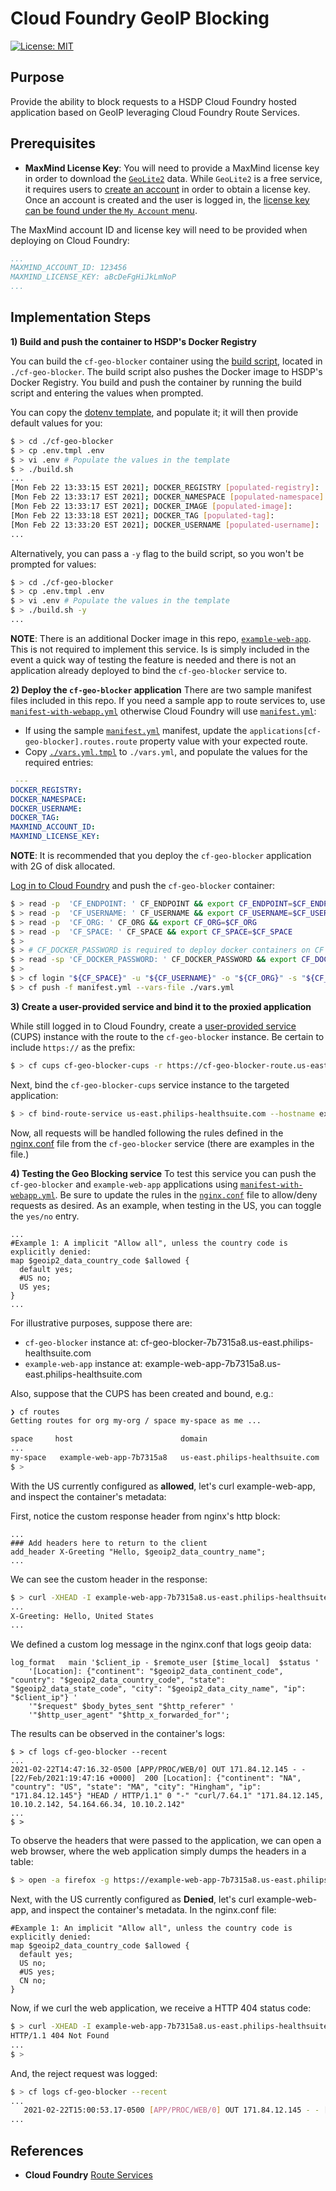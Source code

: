 # Cloud Foundry GeoIP Blocking
[![License: MIT](https://img.shields.io/badge/License-MIT-yellow.svg)](https://opensource.org/licenses/MIT)

## Purpose
Provide the ability to block requests to a HSDP Cloud Foundry hosted application based on GeoIP leveraging Cloud Foundry Route Services.

## Prerequisites
* **MaxMind License Key**: You will need to provide a MaxMind license key in order to download the [`GeoLite2`](https://dev.maxmind.com/geoip/geoip2/geolite2/) data. While `GeoLite2` is a free service, it requires users to [create an account](https://www.maxmind.com/en/geolite2/signup) in order to obtain a license key. Once an account is created and the user is logged in, the [license key can be found under the `My Account` menu](https://www.maxmind.com/en/accounts/current/license-key).

The MaxMind account ID and license key will need to be provided when deploying on Cloud Foundry:
```yaml
...
MAXMIND_ACCOUNT_ID: 123456
MAXMIND_LICENSE_KEY: aBcDeFgHiJkLmNoP
...
```

## Implementation Steps
**1) Build and push the container to HSDP's Docker Registry**

You can build the `cf-geo-blocker` container using the [build script](./cf-geo-blocker/build.sh), located in `./cf-geo-blocker`. The build script also pushes the Docker image to HSDP's Docker Registry. You build and push the container by running the build script and entering the values when prompted.

You can copy the [dotenv template](./cf-geo-blocker/.env.tmpl), and populate it; it will then provide default values for you:
```bash
$ > cd ./cf-geo-blocker
$ > cp .env.tmpl .env
$ > vi .env # Populate the values in the template
$ > ./build.sh
...
[Mon Feb 22 13:33:15 EST 2021]; DOCKER_REGISTRY [populated-registry]:
[Mon Feb 22 13:33:17 EST 2021]; DOCKER_NAMESPACE [populated-namespace]:
[Mon Feb 22 13:33:17 EST 2021]; DOCKER_IMAGE [populated-image]:
[Mon Feb 22 13:33:18 EST 2021]; DOCKER_TAG [populated-tag]:
[Mon Feb 22 13:33:20 EST 2021]; DOCKER_USERNAME [populated-username]:
...
```

Alternatively, you can pass a `-y` flag to the build script, so you won't be prompted for values:
```bash
$ > cd ./cf-geo-blocker
$ > cp .env.tmpl .env
$ > vi .env # Populate the values in the template
$ > ./build.sh -y
...
```
**NOTE**: There is an additional Docker image in this repo, [`example-web-app`](./example-web-app/README.md). This is not required to implement this service. Is is simply included in the event a quick way of testing the feature is needed and there is not an application already deployed to bind the `cf-geo-blocker` service to.


**2) Deploy the `cf-geo-blocker` application**
There are two sample manifest files included in this repo. If you need a sample app to route services to, use [`manifest-with-webapp.yml`](./manifest-with-webapp.yml) otherwise Cloud Foundry will use [`manifest.yml`](./manifest.yml):
* If using the sample [`manifest.yml`](./manifest.yml) manifest, update the `applications[cf-geo-blocker].routes.route` property value with your expected route.
* Copy [`./vars.yml.tmpl`](./vars.yml.tmpl) to `./vars.yml`, and populate the values for the required entries:
```yaml
 ---
DOCKER_REGISTRY:
DOCKER_NAMESPACE:
DOCKER_USERNAME:
DOCKER_TAG:
MAXMIND_ACCOUNT_ID:
MAXMIND_LICENSE_KEY:
```

**NOTE**: It is recommended that you deploy the `cf-geo-blocker` application with 2G of disk allocated.

[Log in to Cloud Foundry](https://www.hsdp.io/develop/get-started-healthsuite/log-into-cloud-foundry) and push the `cf-geo-blocker` container:
```bash
$ > read -p  'CF_ENDPOINT: ' CF_ENDPOINT && export CF_ENDPOINT=$CF_ENDPOINT
$ > read -p  'CF_USERNAME: ' CF_USERNAME && export CF_USERNAME=$CF_USERNAME
$ > read -p  'CF_ORG: ' CF_ORG && export CF_ORG=$CF_ORG
$ > read -p  'CF_SPACE: ' CF_SPACE && export CF_SPACE=$CF_SPACE
$ >
$ > # CF_DOCKER_PASSWORD is required to deploy docker containers on CF
$ > read -sp 'CF_DOCKER_PASSWORD: ' CF_DOCKER_PASSWORD && export CF_DOCKER_PASSWORD=$CF_DOCKER_PASSWORD
$ >
$ > cf login "${CF_SPACE}" -u "${CF_USERNAME}" -o "${CF_ORG}" -s "${CF_SPACE}"
$ > cf push -f manifest.yml --vars-file ./vars.yml
```

**3) Create a user-provided service and bind it to the proxied application**

While still logged in to Cloud Foundry, create a [user-provided service](https://docs.cloudfoundry.org/devguide/services/user-provided.html) (CUPS) instance with the route to the `cf-geo-blocker` instance. Be certain to include `https://` as the prefix:
```bash
$ > cf cups cf-geo-blocker-cups -r https://cf-geo-blocker-route.us-east.philips-healthsuite.com
```
Next, bind the `cf-geo-blocker-cups` service instance to the targeted application:
```bash
$ > cf bind-route-service us-east.philips-healthsuite.com --hostname example-web-app cf-geo-blocker-cups
```
Now, all requests will be handled following the rules defined in the [nginx.conf](./cf-geo-blocker/nginx.conf) file from the `cf-geo-blocker` service (there are examples in the file.)

**4) Testing the Geo Blocking service**
To test this service you can push the `cf-geo-blocker` and `example-web-app` applications using [`manifest-with-webapp.yml`](./manifest-with-webapp.yml). Be sure to update the rules in the [`nginx.conf`](./cf-geo-blocker/nginx.conf) file to allow/deny requests as desired. As an example, when testing in the US, you can toggle the `yes/no` entry.
```
...
#Example 1: A implicit "Allow all", unless the country code is explicitly denied:
map $geoip2_data_country_code $allowed {
  default yes;
  #US no;
  US yes;
}
...
```
For illustrative purposes, suppose there are:
* `cf-geo-blocker` instance at: cf-geo-blocker-7b7315a8.us-east.philips-healthsuite.com
* `example-web-app` instance at: example-web-app-7b7315a8.us-east.philips-healthsuite.com

Also, suppose that the CUPS has been created and bound, e.g.:
```bash
❯ cf routes
Getting routes for org my-org / space my-space as me ...

space     host                        domain                            port   path   type   apps              service
...
my-space   example-web-app-7b7315a8   us-east.philips-healthsuite.com                        example-web-app   cf-geo-blocker-cups
$ >
```
With the US currently configured as **allowed**, let's curl example-web-app, and inspect the container's metadata:

First, notice the custom response header from nginx's http block:
```
...
### Add headers here to return to the client
add_header X-Greeting "Hello, $geoip2_data_country_name";
...
```
We can see the custom header in the response:
```bash
$ > curl -XHEAD -I example-web-app-7b7315a8.us-east.philips-healthsuite.com
...
X-Greeting: Hello, United States
...
```
We defined a custom log message in the nginx.conf that logs geoip data:
```
log_format   main '$client_ip - $remote_user [$time_local]  $status '
    '[Location]: {"continent": "$geoip2_data_continent_code", "country": "$geoip2_data_country_code", "state": "$geoip2_data_state_code", "city": "$geoip2_data_city_name", "ip": "$client_ip"} '
    '"$request" $body_bytes_sent "$http_referer" '
    '"$http_user_agent" "$http_x_forwarded_for"';
```
The results can be observed in the container's logs:

```
$ > cf logs cf-geo-blocker --recent
...
2021-02-22T14:47:16.32-0500 [APP/PROC/WEB/0] OUT 171.84.12.145 - - [22/Feb/2021:19:47:16 +0000]  200 [Location]: {"continent": "NA", "country": "US", "state": "MA", "city": "Hingham", "ip": "171.84.12.145"} "HEAD / HTTP/1.1" 0 "-" "curl/7.64.1" "171.84.12.145, 10.10.2.142, 54.164.66.34, 10.10.2.142"
...
$ >
```
To observe the headers that were passed to the application, we can open a web browser, where the web application simply dumps the headers in a table:
```bash
$ > open -a firefox -g https://example-web-app-7b7315a8.us-east.philips-healthsuite.com/
```

Next, with the US currently configured as **Denied**, let's curl example-web-app, and inspect the container's metadata. In the nginx.conf file:
```
#Example 1: An implicit "Allow all", unless the country code is explicitly denied:
map $geoip2_data_country_code $allowed {
  default yes;
  US no;
  #US yes;
  CN no;
}
```
Now, if we curl the web application, we receive a HTTP 404 status code:
```bash
$ > curl -XHEAD -I example-web-app-7b7315a8.us-east.philips-healthsuite.com
HTTP/1.1 404 Not Found
...
$ >
```
And, the reject request was logged:
```bash
$ > cf logs cf-geo-blocker --recent
...
   2021-02-22T15:00:53.17-0500 [APP/PROC/WEB/0] OUT 171.84.12.145 - - [22/Feb/2021:20:00:53 +0000]  404 [Location]: {"continent": "NA", "country": "US", "state": "MA", "city": "Hingham", "ip": "171.84.12.145"} "HEAD / HTTP/1.1" 0 "-" "curl/7.64.1" "171.84.12.145, 10.10.66.100, 54.164.66.34, 10.10.2.142"
...

```
## References
* **Cloud Foundry** [Route Services](https://docs.cloudfoundry.org/devguide/services/route-binding.html)
